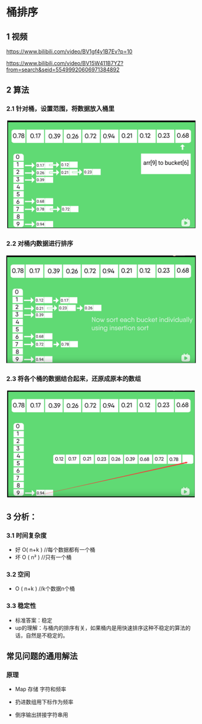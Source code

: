  # 桶排序



## 1 视频

https://www.bilibili.com/video/BV1gf4y1B7Ev?p=10

https://www.bilibili.com/video/BV15W411B7YZ?from=search&seid=55499920606971384892 



##  2  算法

### 2.1 针对桶，设置范围，将数据放入桶里

![image-20210126202133786](MarkDownPictures/image-20210126202133786.png)

### 2.2 对桶内数据进行排序

![image-20210126202145968](MarkDownPictures/image-20210126202145968.png)

### 2.3 将各个桶的数据结合起来，还原成原本的数组

![image-20210126202153748](MarkDownPictures/image-20210126202153748.png)



## 3 分析：

### 3.1 时间复杂度

* 好 O( n+k )  //每个数据都有一个桶
* 坏 O ( n² )  //只有一个桶

### 3.2 空间

* O ( n+k ) //k个数据n个桶

### 3.3 稳定性

* 标准答案：稳定
* up的理解：与桶内的排序有关，如果桶内是用快速排序这种不稳定的算法的话，自然是不稳定的。



## 常见问题的通用解法

### 原理

* Map 存储 字符和频率

* 扔进数组用下标作为频率 

*  倒序输出拼接字符串用

  